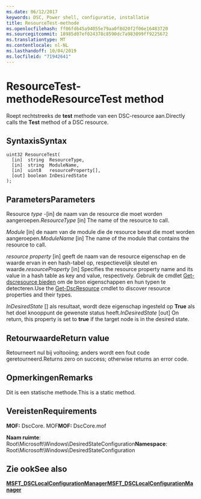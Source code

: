 ```yaml
---
ms.date: 06/12/2017
keywords: DSC, Power shell, configuratie, installatie
title: ResourceTest-methode
ms.openlocfilehash: ff06fd645a94055e79aa0f8d20f2f06e16483720
ms.sourcegitcommit: 18985d07ef024378c8590dc7a983099ff9225672
ms.translationtype: MT
ms.contentlocale: nl-NL
ms.lasthandoff: 10/04/2019
ms.locfileid: "71942641"
---
```

# <a name="resourcetest-method"></a><span data-ttu-id="37d5c-103">ResourceTest-methode</span><span class="sxs-lookup"><span data-stu-id="37d5c-103">ResourceTest method</span></span>

<span data-ttu-id="37d5c-104">Roept rechtstreeks de **test** methode van een DSC-resource aan.</span><span class="sxs-lookup"><span data-stu-id="37d5c-104">Directly calls the **Test** method of a DSC resource.</span></span>

## <a name="syntax"></a><span data-ttu-id="37d5c-105">Syntaxis</span><span class="sxs-lookup"><span data-stu-id="37d5c-105">Syntax</span></span>

```mof
uint32 ResourceTest(
  [in]  string  ResourceType,
  [in]  string  ModuleName,
  [in]  uint8   resourceProperty[],
  [out] boolean InDesiredState
);
```

## <a name="parameters"></a><span data-ttu-id="37d5c-106">Parameters</span><span class="sxs-lookup"><span data-stu-id="37d5c-106">Parameters</span></span>

<span data-ttu-id="37d5c-107">Resource *type* -\[in\] de naam van de resource die moet worden aangeroepen.</span><span class="sxs-lookup"><span data-stu-id="37d5c-107">*ResourceType* \[in\] The name of the resource to call.</span></span>

<span data-ttu-id="37d5c-108">*Module* \[in\] de naam van de module die de resource bevat die moet worden aangeroepen.</span><span class="sxs-lookup"><span data-stu-id="37d5c-108">*ModuleName* \[in\] The name of the module that contains the resource to call.</span></span>

<span data-ttu-id="37d5c-109">*resource property* \[in\] geeft de naam van de resource eigenschap en de waarde ervan in een hash-tabel op, respectievelijk sleutel en waarde.</span><span class="sxs-lookup"><span data-stu-id="37d5c-109">*resourceProperty* \[in\] Specifies the resource property name and its value in a hash table as key and value, respectively.</span></span> <span data-ttu-id="37d5c-110">Gebruik de cmdlet [Get-dscresource bieden](/powershell/module/PSDesiredStateConfiguration/Get-DscResource) om de bron eigenschappen en hun typen te detecteren.</span><span class="sxs-lookup"><span data-stu-id="37d5c-110">Use the [Get-DscResource](/powershell/module/PSDesiredStateConfiguration/Get-DscResource) cmdlet to discover resource properties and their types.</span></span>

<span data-ttu-id="37d5c-111">*InDesiredState* \[\] als resultaat, wordt deze eigenschap ingesteld op **True** als het doel knooppunt de gewenste status heeft.</span><span class="sxs-lookup"><span data-stu-id="37d5c-111">*InDesiredState* \[out\] On return, this property is set to **true** if the target node is in the desired state.</span></span>

## <a name="return-value"></a><span data-ttu-id="37d5c-112">Retourwaarde</span><span class="sxs-lookup"><span data-stu-id="37d5c-112">Return value</span></span>

<span data-ttu-id="37d5c-113">Retourneert nul bij voltooiing; anders wordt een fout code geretourneerd.</span><span class="sxs-lookup"><span data-stu-id="37d5c-113">Returns zero on success; otherwise returns an error code.</span></span>

## <a name="remarks"></a><span data-ttu-id="37d5c-114">Opmerkingen</span><span class="sxs-lookup"><span data-stu-id="37d5c-114">Remarks</span></span>

<span data-ttu-id="37d5c-115">Dit is een statische methode.</span><span class="sxs-lookup"><span data-stu-id="37d5c-115">This is a static method.</span></span>

## <a name="requirements"></a><span data-ttu-id="37d5c-116">Vereisten</span><span class="sxs-lookup"><span data-stu-id="37d5c-116">Requirements</span></span>

<span data-ttu-id="37d5c-117">**MOF:** DscCore. MOF</span><span class="sxs-lookup"><span data-stu-id="37d5c-117">**MOF:** DscCore.mof</span></span>

<span data-ttu-id="37d5c-118">**Naam ruimte**: Root\Microsoft\Windows\DesiredStateConfiguration</span><span class="sxs-lookup"><span data-stu-id="37d5c-118">**Namespace**: Root\Microsoft\Windows\DesiredStateConfiguration</span></span>

## <a name="see-also"></a><span data-ttu-id="37d5c-119">Zie ook</span><span class="sxs-lookup"><span data-stu-id="37d5c-119">See also</span></span>

[<span data-ttu-id="37d5c-120">**MSFT_DSCLocalConfigurationManager**</span><span class="sxs-lookup"><span data-stu-id="37d5c-120">**MSFT_DSCLocalConfigurationManager**</span></span>](msft-dsclocalconfigurationmanager.md)
